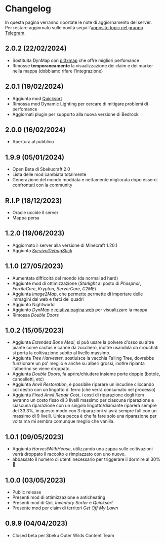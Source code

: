 # Changelog
In questa pagina verranno riportate le note di aggiornamento del server.  
Per restare aggiornato sulle novità segui l'[apposito topic nel gruppo Telegram](https://t.me/sbekucraft/39812).

## 2.0.2 (22/02/2024)
- Sostituita DynMap con [pl3xmap](https://modrinth.com/plugin/pl3xmap) che offre migliori perfomance
- Rimosse **temporaneamente** la visualizzazione dei claim e dei marker nella mappa (dobbiamo rifare l'integrazione)

## 2.0.1 (19/02/2024)
- Aggiunta mod [Quicksort](https://modrinth.com/mod/quicksort) 
- Rimossa mod Dynamic Lighting per cercare di mitigare problemi di perfomance
- Aggiornati plugin per supporto alla nuova versione di Bedrock

## 2.0.0 (16/02/2024) 
- Apertura al pubblico

## 1.9.9 (05/01/2024)
- Open Beta di Sbekucraft 2.0
- Lista delle mod cambiata totalmente
- Generazione del mondo moddata e nettamente migliorata dopo esserci confrontati con la community

## R.I.P (18/12/2023)
- Oracle uccide il server
- Mappa persa 

## 1.2.0 (19/06/2023)
- Aggiornato il server alla versione di Minecraft 1.20.1
- Aggiunta [*SurvivalDebugStick*](https://www.curseforge.com/minecraft/mc-mods/survival-debug-stick)

## 1.1.0 (27/05/2023)
- Aumentata difficoltà del mondo (da normal ad hard)
- Aggiunte mod di ottimizzazione (*Starlight* al posto di *Phosphor*, *FerriteCore*, *Krypton*, *ServerCore*, *C2ME*)
- Aggiunta *Image2Map*, che permette permette di importare delle immagini dal web e farci dei quadri
- Aggiunto Nightworld
- Aggiunto *DynMap* e [relativa pagina web](https://map.sbekucraft.it) per visualizzare la mappa
- Rimossa *Double Doors*

## 1.0.2 (15/05/2023)
- Aggiunta *Extended Bone Meal*, si può usare la polvere d'osso su altre piante come cactus e canne da zucchero, inoltre usandola da crouchati si porta la coltivazione subito al livello massimo.
- Aggiunta *Tree Harvester*, sostiuisce la vecchia Falling Tree, dovrebbe funzionare un po' meglio e anche su alberi grossi, inotlre ripianta l'alberino se viene droppato.
- Aggiunta *Double Doors*, fa aprire/chiudere insieme porte doppie (botole, cancelletti, etc)
- Aggiunta *Anvil Restoration*, è possibile riparare un incudine cliccando col destro con un lingotto di ferro (che verrà consumato nel processo)
- Aggiunta *Fixed Anvil Repair Cost*, i costi di riparazione degli item avranno un costo fisso di 3 livelli massimo per ciascuna riparazione e ciascuna riparazione con un singolo lingotto/diamante riparerà sempre del 33.3%, in questo modo con 3 riparazioni si avrà sempre full con un massimo di 9 livelli. Unica pecca è che fa fare solo una riparazione per volta ma mi sembra comunque meglio che vanilla.

## 1.0.1 (09/05/2023)
- Aggiunta *HarvestWithHease*, utilizzando una zappa sulle coltivazioni verrà droppato il raccolto e rimpiazzato con uno nuovo.
- abbassato il numero di utenti necessario per triggerare il dormire al 30% 🛌

## 1.0.0 (03/05/2023)
- Public release
- Presenti mod di ottimizzazione e anticheating 
- Presenti mod di QoL *Inventory Sorter* e *Quicksort*
- Presente mod per claim di territori *Get Off My Lawn*

## 0.9.9 (04/04/2023)
- Closed beta per Sbeku Outer Wilds Content Team 
